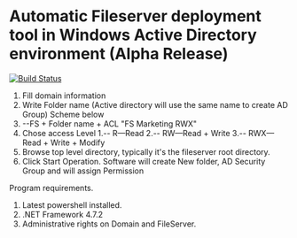 # **Automatic Fileserver deployment tool  in Windows Active Directory environment** (Alpha Release) 

[![Build Status](https://jomardyan.visualstudio.com/SwiftFileServerGithub/_apis/build/status/jomardyan.Swift-FileServer?branchName=master)](https://jomardyan.visualstudio.com/SwiftFileServerGithub/_build/latest?definitionId=4&branchName=master)

1. Fill domain information
2. Write Folder name (Active directory will use the same name to create AD Group) Scheme below
  1. --FS + Folder name + ACL &quot;FS Marketing RWX&quot;
3. Chose access Level
  1.-- R—Read
  2.-- RW—Read + Write
  3.-- RWX— Read + Write + Modify
4. Browse top level directory, typically it&#39;s the fileserver root directory.
5. Click Start Operation. Software will create New folder, AD Security Group and will assign Permission

Program requirements. 
1. Latest powershell  installed. 
2. .NET Framework 4.7.2
3. Administrative rights on Domain and FileServer. 
